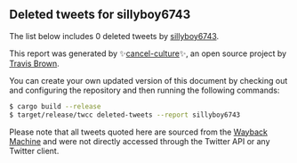 ## Deleted tweets for sillyboy6743

The list below includes 0 deleted tweets by
[sillyboy6743](https://twitter.com/sillyboy6743).



This report was generated by ✨[cancel-culture](https://github.com/travisbrown/cancel-culture)✨,
an open source project by [Travis Brown](https://twitter.com/travisbrown).

You can create your own updated version of this document by checking out and configuring the
repository and then running the following commands:

```bash
$ cargo build --release
$ target/release/twcc deleted-tweets --report sillyboy6743
```

Please note that all tweets quoted here are sourced from the
[Wayback Machine](https://web.archive.org) and were not directly accessed through the Twitter API or
any Twitter client.

